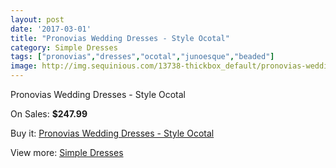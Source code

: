 ```yaml
---
layout: post
date: '2017-03-01'
title: "Pronovias Wedding Dresses - Style Ocotal"
category: Simple Dresses
tags: ["pronovias","dresses","ocotal","junoesque","beaded"]
image: http://img.sequinious.com/13738-thickbox_default/pronovias-wedding-dresses-style-ocotal.jpg
---
```

Pronovias Wedding Dresses - Style Ocotal

On Sales: **$247.99**
<a href="https://www.sequinious.com/simple-dresses/6484-pronovias-wedding-dresses-style-ocotal.html"><amp-img layout="responsive" width="600" height="600" src="//img.sequinious.com/13738-thickbox_default/pronovias-wedding-dresses-style-ocotal.jpg" alt="Pronovias Wedding Dresses - Style Ocotal 0" /></a>
<a href="https://www.sequinious.com/simple-dresses/6484-pronovias-wedding-dresses-style-ocotal.html"><amp-img layout="responsive" width="600" height="600" src="//img.sequinious.com/13741-thickbox_default/pronovias-wedding-dresses-style-ocotal.jpg" alt="Pronovias Wedding Dresses - Style Ocotal 1" /></a>
<a href="https://www.sequinious.com/simple-dresses/6484-pronovias-wedding-dresses-style-ocotal.html"><amp-img layout="responsive" width="600" height="600" src="//img.sequinious.com/13740-thickbox_default/pronovias-wedding-dresses-style-ocotal.jpg" alt="Pronovias Wedding Dresses - Style Ocotal 2" /></a>
<a href="https://www.sequinious.com/simple-dresses/6484-pronovias-wedding-dresses-style-ocotal.html"><amp-img layout="responsive" width="600" height="600" src="//img.sequinious.com/13739-thickbox_default/pronovias-wedding-dresses-style-ocotal.jpg" alt="Pronovias Wedding Dresses - Style Ocotal 3" /></a>

Buy it: [Pronovias Wedding Dresses - Style Ocotal](https://www.sequinious.com/simple-dresses/6484-pronovias-wedding-dresses-style-ocotal.html "Pronovias Wedding Dresses - Style Ocotal")

View more: [Simple Dresses](https://www.sequinious.com/5-simple-dresses "Simple Dresses")